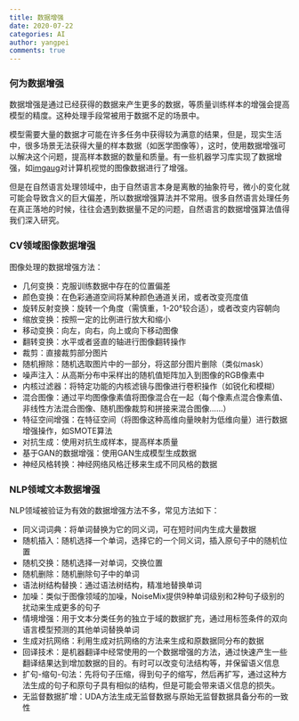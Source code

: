 ```yaml
---
title: 数据增强
date: 2020-07-22
categories: AI
author: yangpei
comments: true
---
```


### 何为数据增强
数据增强是通过已经获得的数据来产生更多的数据，等质量训练样本的增强会提高模型的精度。这种处理手段常被用于数据不足的场景中。

模型需要大量的数据才可能在许多任务中获得较为满意的结果，但是，现实生活中，很多场景无法获得大量的样本数据（如医学图像等），这时，使用数据增强可以解决这个问题，提高样本数据的数量和质量。有一些机器学习库实现了数据增强，如[imgaug](https://github.com/aleju/imgaug)对计算机视觉的图像数据进行了增强。

但是在自然语言处理领域中，由于自然语言本身是离散的抽象符号，微小的变化就可能会导致含义的巨大偏差，所以数据增强算法并不常用。很多自然语言处理任务在真正落地的时候，往往会遇到数据量不足的问题，自然语言的数据增强算法值得我们深入研究。

### CV领域图像数据增强

图像处理的数据增强方法：

- 几何变换：克服训练数据中存在的位置偏差
- 颜色变换：在色彩通道空间将某种颜色通道关闭，或者改变亮度值
- 旋转反射变换：旋转一个角度（需慎重，1-20°较合适），或者改变内容朝向
- 缩放变换：按照一定的比例进行放大和缩小
- 移动变换：向左，向右，向上或向下移动图像
- 翻转变换：水平或者竖直的轴进行图像翻转操作
- 裁剪：直接裁剪部分图片
- 随机擦除：随机选取图片中的一部分，将这部分图片删除（类似mask）
- 噪声注入：从高斯分布中采样出的随机值矩阵加入到图像的RGB像素中
- 内核过滤器：将特定功能的内核滤镜与图像进行卷积操作（如锐化和模糊）
- 混合图像：通过平均图像像素值将图像混合在一起（每个像素点混合像素值、非线性方法混合图像、随机图像裁剪和拼接来混合图像……）
- 特征空间增强：在特征空间（将图像这种高维向量映射为低维向量）进行数据增强操作，如SMOTE算法
- 对抗生成：使用对抗生成样本，提高样本质量
- 基于GAN的数据增强：使用GAN生成模型生成数据
- 神经风格转换：神经网络风格迁移来生成不同风格的数据

### NLP领域文本数据增强

NLP领域被验证为有效的数据增强方法不多，常见方法如下：

- 同义词词典：将单词替换为它的同义词，可在短时间内生成大量数据
- 随机插入：随机选择一个单词，选择它的一个同义词，插入原句子中的随机位置
- 随机交换：随机选择一对单词，交换位置
- 随机删除：随机删除句子中的单词
- 语法树结构替换：通过语法树结构，精准地替换单词
- 加噪：类似于图像领域的加噪，NoiseMix提供9种单词级别和2种句子级别的扰动来生成更多的句子
- 情境增强：用于文本分类任务的独立于域的数据扩充，通过用标签条件的双向语言模型预测的其他单词替换单词
- 生成对抗网络：利用生成对抗网络的方法来生成和原数据同分布的数据
- 回译技术：是机器翻译中经常使用的一个数据增强的方法，通过快速产生一些翻译结果达到增加数据的目的。有时可以改变句法结构等，并保留语义信息
- 扩句-缩句-句法：先将句子压缩，得到句子的缩写，然后再扩写，通过这种方法生成的句子和原句子具有相似的结构，但是可能会带来语义信息的损失。
- 无监督数据扩增：UDA方法生成无监督数据与原始无监督数据具备分布的一致性